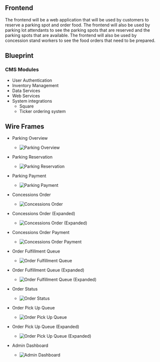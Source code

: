 ## Frontend

The frontend will be a web application that will be used by customers to reserve a parking spot and order food. The frontend will also be used by parking lot attendants to see the parking spots that are reserved and the parking spots that are available. The frontend will also be used by concession stand workers to see the food orders that need to be prepared.

## Blueprint
### CMS Modules
- User Authentication
- Inventory Management
- Data Services
- Web Services
- System integrations
  - Square
  - Ticker ordering system


## Wire Frames
- Parking Overview
  - ![Parking Overview](./wireframes/ParkingOverview.png)

- Parking Reservation
  - ![Parking Reservation](./wireframes/ParkingReservation.png)

- Parking Payment
  - ![Parking Payment](./wireframes/ParkingPayment.png)

- Concessions Order
  - ![Concessions Order](./wireframes/ConcessionsOrder.png)

- Concessions Order (Expanded)
  - ![Concessions Order (Expanded)](./wireframes/ConcessionsOrderExpanded.png)

- Concessions Order Payment
  - ![Concessions Order Payment](./wireframes/ConcessionsOrderPayment.png)

- Order Fulfillment Queue
  - ![Order Fulfillment Queue](./wireframes/OrderFulfillmentQueue.png)

- Order Fulfillment Queue (Expanded)
  - ![Order Fulfillment Queue (Expanded)](./wireframes/OrderFulfillmentQueueExpanded.png)

- Order Status
  - ![Order Status](./wireframes/OrderStatus.png)

- Order Pick Up Queue
  - ![Order Pick Up Queue](./wireframes/OrderPickUpQueue.png)

- Order Pick Up Queue (Expanded)
  - ![Order Pick Up Queue (Expanded)](./wireframes/OrderPickUpQueueExpanded.png)

- Admin Dashboard
  - ![Admin Dashboard](./wireframes/AdminDashboard.png)
